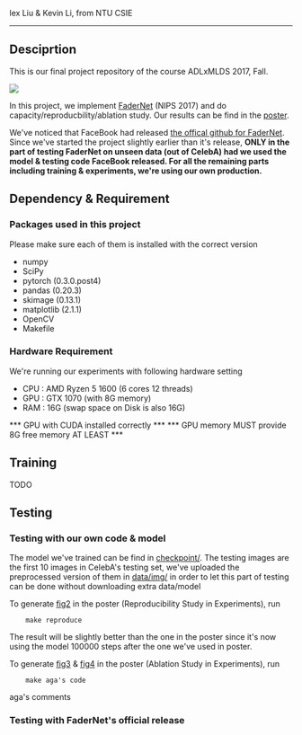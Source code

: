 lex Liu & Kevin Li, from NTU CSIE

---
## Desciprtion

This is our final project repository of the course ADLxMLDS 2017, Fall.

![](fig/fig_2.jpg)

In this project, we implement [FaderNet](https://arxiv.org/pdf/1706.00409.pdf) (NIPS 2017) and do capacity/reproducbility/ablation study. Our results can be find in the [poster](fig/post.pdf).

We've noticed that FaceBook had released [the offical github for FaderNet](https://github.com/facebookresearch/FaderNetworks). Since we've started the project slightly earlier than it's release, **ONLY in the part of testing FaderNet on unseen data (out of CelebA) had we used the model & testing code FaceBook released. For all the remaining parts including training & experiments, we're using our own production.**

## Dependency & Requirement

### Packages used in this project

Please make sure each of them is installed with the correct version

- numpy
- SciPy
- pytorch (0.3.0.post4)
- pandas (0.20.3)
- skimage (0.13.1)
- matplotlib (2.1.1)
- OpenCV
- Makefile

### Hardware Requirement

We're running our experiments with following hardware setting

- CPU : AMD Ryzen 5 1600 (6 cores 12 threads)
- GPU : GTX 1070 (with 8G memory)
- RAM : 16G (swap space on Disk is also 16G)
 
*** GPU with CUDA installed correctly ***
*** GPU memory MUST provide 8G free memory AT LEAST ***

## Training

TODO

## Testing
### Testing with our own code & model

The model we've trained can be find in [checkpoint/](checkpoint/). The testing images are the first 10 images in CelebA's testing set, we've uploaded the preprocessed version of them in [data/img/](data/img/) in order to let this part of testing can be done without downloading extra data/model

To generate [fig2](fig/fig_2.jpg) in the poster (Reproducibility Study in Experiments), run

        make reproduce

The result will be slightly better than the one in the poster since it's now using the model 100000 steps after the one we've used in poster.

To generate [fig3]() & [fig4]() in the poster (Ablation Study in Experiments), run

        make aga's code

aga's comments

### Testing with FaderNet's official release
